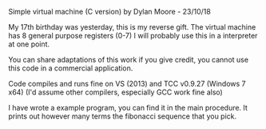 Simple virtual machine (C version) by Dylan Moore - 23/10/18

My 17th birthday was yesterday, this is my reverse gift.
The virtual machine has 8 general purpose registers (0-7)
I will probably use this in a interpreter at one point.

You can share adaptations of this work if you give credit,
you cannot use this code in a commercial application.

Code compiles and runs fine on VS (2013) and TCC v0.9.27 (Windows 7 x64)
(I'd assume other compilers, especially GCC work fine also)

I have wrote a example program, you can find it in the main procedure.
It prints out however many terms the fibonacci sequence that you pick.